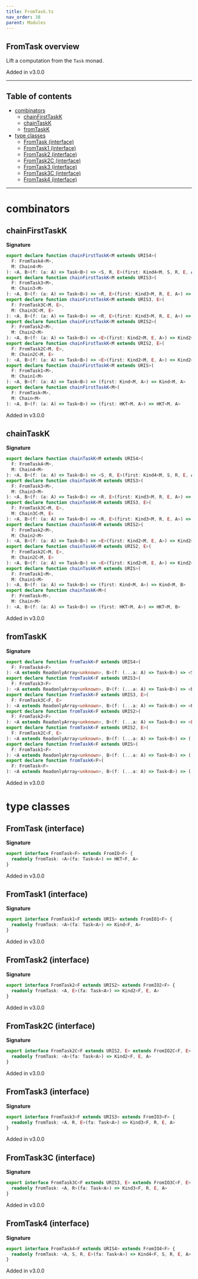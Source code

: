 ```yaml
---
title: FromTask.ts
nav_order: 38
parent: Modules
---
```


## FromTask overview

Lift a computation from the `Task` monad.

Added in v3.0.0

---

<h2 class="text-delta">Table of contents</h2>

- [combinators](#combinators)
  - [chainFirstTaskK](#chainfirsttaskk)
  - [chainTaskK](#chaintaskk)
  - [fromTaskK](#fromtaskk)
- [type classes](#type-classes)
  - [FromTask (interface)](#fromtask-interface)
  - [FromTask1 (interface)](#fromtask1-interface)
  - [FromTask2 (interface)](#fromtask2-interface)
  - [FromTask2C (interface)](#fromtask2c-interface)
  - [FromTask3 (interface)](#fromtask3-interface)
  - [FromTask3C (interface)](#fromtask3c-interface)
  - [FromTask4 (interface)](#fromtask4-interface)

---

# combinators

## chainFirstTaskK

**Signature**

```ts
export declare function chainFirstTaskK<M extends URIS4>(
  F: FromTask4<M>,
  M: Chain4<M>
): <A, B>(f: (a: A) => Task<B>) => <S, R, E>(first: Kind4<M, S, R, E, A>) => Kind4<M, S, R, E, A>
export declare function chainFirstTaskK<M extends URIS3>(
  F: FromTask3<M>,
  M: Chain3<M>
): <A, B>(f: (a: A) => Task<B>) => <R, E>(first: Kind3<M, R, E, A>) => Kind3<M, R, E, A>
export declare function chainFirstTaskK<M extends URIS3, E>(
  F: FromTask3C<M, E>,
  M: Chain3C<M, E>
): <A, B>(f: (a: A) => Task<B>) => <R, E>(first: Kind3<M, R, E, A>) => Kind3<M, R, E, A>
export declare function chainFirstTaskK<M extends URIS2>(
  F: FromTask2<M>,
  M: Chain2<M>
): <A, B>(f: (a: A) => Task<B>) => <E>(first: Kind2<M, E, A>) => Kind2<M, E, A>
export declare function chainFirstTaskK<M extends URIS2, E>(
  F: FromTask2C<M, E>,
  M: Chain2C<M, E>
): <A, B>(f: (a: A) => Task<B>) => <E>(first: Kind2<M, E, A>) => Kind2<M, E, A>
export declare function chainFirstTaskK<M extends URIS>(
  F: FromTask1<M>,
  M: Chain1<M>
): <A, B>(f: (a: A) => Task<B>) => (first: Kind<M, A>) => Kind<M, A>
export declare function chainFirstTaskK<M>(
  F: FromTask<M>,
  M: Chain<M>
): <A, B>(f: (a: A) => Task<B>) => (first: HKT<M, A>) => HKT<M, A>
```

Added in v3.0.0

## chainTaskK

**Signature**

```ts
export declare function chainTaskK<M extends URIS4>(
  F: FromTask4<M>,
  M: Chain4<M>
): <A, B>(f: (a: A) => Task<B>) => <S, R, E>(first: Kind4<M, S, R, E, A>) => Kind4<M, S, R, E, B>
export declare function chainTaskK<M extends URIS3>(
  F: FromTask3<M>,
  M: Chain3<M>
): <A, B>(f: (a: A) => Task<B>) => <R, E>(first: Kind3<M, R, E, A>) => Kind3<M, R, E, B>
export declare function chainTaskK<M extends URIS3, E>(
  F: FromTask3C<M, E>,
  M: Chain3C<M, E>
): <A, B>(f: (a: A) => Task<B>) => <R, E>(first: Kind3<M, R, E, A>) => Kind3<M, R, E, B>
export declare function chainTaskK<M extends URIS2>(
  F: FromTask2<M>,
  M: Chain2<M>
): <A, B>(f: (a: A) => Task<B>) => <E>(first: Kind2<M, E, A>) => Kind2<M, E, B>
export declare function chainTaskK<M extends URIS2, E>(
  F: FromTask2C<M, E>,
  M: Chain2C<M, E>
): <A, B>(f: (a: A) => Task<B>) => <E>(first: Kind2<M, E, A>) => Kind2<M, E, B>
export declare function chainTaskK<M extends URIS>(
  F: FromTask1<M>,
  M: Chain1<M>
): <A, B>(f: (a: A) => Task<B>) => (first: Kind<M, A>) => Kind<M, B>
export declare function chainTaskK<M>(
  F: FromTask<M>,
  M: Chain<M>
): <A, B>(f: (a: A) => Task<B>) => (first: HKT<M, A>) => HKT<M, B>
```

Added in v3.0.0

## fromTaskK

**Signature**

```ts
export declare function fromTaskK<F extends URIS4>(
  F: FromTask4<F>
): <A extends ReadonlyArray<unknown>, B>(f: (...a: A) => Task<B>) => <S, R, E>(...a: A) => Kind4<F, S, R, E, B>
export declare function fromTaskK<F extends URIS3>(
  F: FromTask3<F>
): <A extends ReadonlyArray<unknown>, B>(f: (...a: A) => Task<B>) => <R, E>(...a: A) => Kind3<F, R, E, B>
export declare function fromTaskK<F extends URIS3, E>(
  F: FromTask3C<F, E>
): <A extends ReadonlyArray<unknown>, B>(f: (...a: A) => Task<B>) => <R>(...a: A) => Kind3<F, R, E, B>
export declare function fromTaskK<F extends URIS2>(
  F: FromTask2<F>
): <A extends ReadonlyArray<unknown>, B>(f: (...a: A) => Task<B>) => <E>(...a: A) => Kind2<F, E, B>
export declare function fromTaskK<F extends URIS2, E>(
  F: FromTask2C<F, E>
): <A extends ReadonlyArray<unknown>, B>(f: (...a: A) => Task<B>) => (...a: A) => Kind2<F, E, B>
export declare function fromTaskK<F extends URIS>(
  F: FromTask1<F>
): <A extends ReadonlyArray<unknown>, B>(f: (...a: A) => Task<B>) => (...a: A) => Kind<F, B>
export declare function fromTaskK<F>(
  F: FromTask<F>
): <A extends ReadonlyArray<unknown>, B>(f: (...a: A) => Task<B>) => (...a: A) => HKT<F, B>
```

Added in v3.0.0

# type classes

## FromTask (interface)

**Signature**

```ts
export interface FromTask<F> extends FromIO<F> {
  readonly fromTask: <A>(fa: Task<A>) => HKT<F, A>
}
```

Added in v3.0.0

## FromTask1 (interface)

**Signature**

```ts
export interface FromTask1<F extends URIS> extends FromIO1<F> {
  readonly fromTask: <A>(fa: Task<A>) => Kind<F, A>
}
```

Added in v3.0.0

## FromTask2 (interface)

**Signature**

```ts
export interface FromTask2<F extends URIS2> extends FromIO2<F> {
  readonly fromTask: <A, E>(fa: Task<A>) => Kind2<F, E, A>
}
```

Added in v3.0.0

## FromTask2C (interface)

**Signature**

```ts
export interface FromTask2C<F extends URIS2, E> extends FromIO2C<F, E> {
  readonly fromTask: <A>(fa: Task<A>) => Kind2<F, E, A>
}
```

Added in v3.0.0

## FromTask3 (interface)

**Signature**

```ts
export interface FromTask3<F extends URIS3> extends FromIO3<F> {
  readonly fromTask: <A, R, E>(fa: Task<A>) => Kind3<F, R, E, A>
}
```

Added in v3.0.0

## FromTask3C (interface)

**Signature**

```ts
export interface FromTask3C<F extends URIS3, E> extends FromIO3C<F, E> {
  readonly fromTask: <A, R>(fa: Task<A>) => Kind3<F, R, E, A>
}
```

Added in v3.0.0

## FromTask4 (interface)

**Signature**

```ts
export interface FromTask4<F extends URIS4> extends FromIO4<F> {
  readonly fromTask: <A, S, R, E>(fa: Task<A>) => Kind4<F, S, R, E, A>
}
```

Added in v3.0.0
